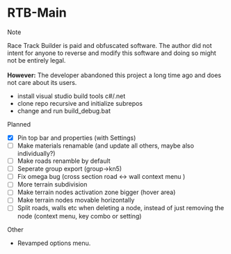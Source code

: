 # RTB-Main

> [!NOTE]  
> Race Track Builder is paid and obfuscated software. The author did not intent for anyone to reverse and modify this software and doing so might not be entirely legal. </br></br>**However:** The developer abandoned this project a long time ago and does not care about its users.


* install visual studio build tools c#/.net 
* clone repo recursive and initialize subrepos
* change and run build_debug.bat

Planned
- [x] Pin top bar and properties (with Settings)
- [ ] Make materials renamable (and update all others, maybe also individually?)
- [ ] Make roads renamble by default
- [ ] Seperate group export (group->kn5)
- [ ] Fix omega bug (cross section road <-> wall context menu )
- [ ] More terrain subdivision
- [ ] Make terrain nodes activation zone bigger (hover area)
- [ ] Make terrain nodes movable horizontally
- [ ] Split roads, walls etc when deleting a node, instead of just removing the node (context menu, key combo or setting)

Other
- Revamped options menu.
